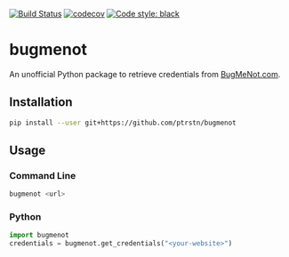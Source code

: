 [![Build Status](https://travis-ci.com/ptrstn/bugmenot.svg?branch=master)](https://travis-ci.com/ptrstn/bugmenot)
[![codecov](https://codecov.io/gh/ptrstn/bugmenot/branch/master/graph/badge.svg)](https://codecov.io/gh/ptrstn/bugmenot)
[![Code style: black](https://img.shields.io/badge/code%20style-black-000000.svg)](https://github.com/psf/black)

# bugmenot

An unofficial Python package to retrieve credentials from [BugMeNot.com](http://bugmenot.com/).

## Installation

```bash
pip install --user git+https://github.com/ptrstn/bugmenot
```

## Usage

### Command Line

```bash
bugmenot <url>
```

### Python

```python
import bugmenot
credentials = bugmenot.get_credentials("<your-website>")
```
